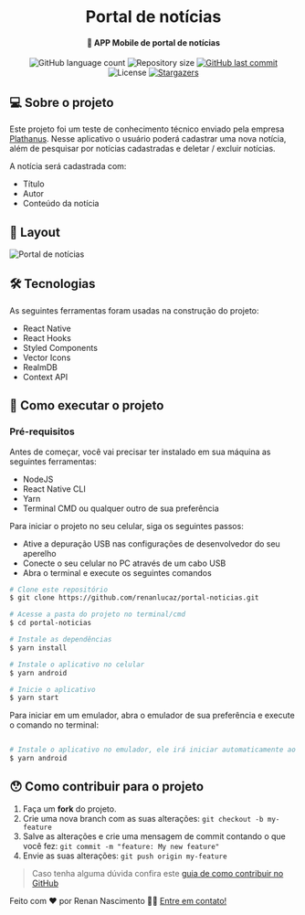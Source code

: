 <h1 align="center">
    Portal de notícias
</h1>

<h4 align="center">
	🚀 APP Mobile de portal de notícias
</h4>

<p align="center">
  <img alt="GitHub language count" src="https://img.shields.io/github/languages/count/renanlucaz/portal-noticias?color=%2304D361">

  <img alt="Repository size" src="https://img.shields.io/github/repo-size/renanlucaz/portal-noticias">

  <a href="https://github.com/renanlucaz/portal-noticias/commits/master">
    <img alt="GitHub last commit" src="https://img.shields.io/github/last-commit/renanlucaz/portal-noticias">
  </a>

  <img alt="License" src="https://img.shields.io/badge/license-MIT-brightgreen">
   <a href="https://github.com/renanlucaz/portal-noticias/stargazers">
    <img alt="Stargazers" src="https://img.shields.io/github/stars/renanlucaz/portal-noticias?style=social">
  </a>
</p>


## 💻 Sobre o projeto
Este projeto foi um teste de conhecimento técnico enviado pela empresa <a href="https://plathanus.com.br/">Plathanus</a>. Nesse aplicativo o usuário poderá cadastrar uma nova notícia, além de pesquisar por notícias cadastradas e deletar / excluir notícias.

A notícia será cadastrada com:
- Título
- Autor
- Conteúdo da notícia

## 🎨 Layout

<img src="https://i.ibb.co/FmLRBQG/title.jpg" alt="Portal de notícias" title="Portal de notícias"/>


## 🛠 Tecnologias

As seguintes ferramentas foram usadas na construção do projeto:

- React Native
- React Hooks
- Styled Components
- Vector Icons
- RealmDB
- Context API

## 🚀 Como executar o projeto

### Pré-requisitos

Antes de começar, você vai precisar ter instalado em sua máquina as seguintes ferramentas:
- NodeJS
- React Native CLI
- Yarn
- Terminal CMD ou qualquer outro de sua preferência

Para iniciar o projeto no seu celular, siga os seguintes passos:

- Ative a depuração USB nas configurações de desenvolvedor do seu aperelho
- Conecte o seu celular no PC através de um cabo USB
- Abra o terminal e execute os seguintes comandos

```bash
# Clone este repositório
$ git clone https://github.com/renanlucaz/portal-noticias.git

# Acesse a pasta do projeto no terminal/cmd
$ cd portal-noticias

# Instale as dependências
$ yarn install

# Instale o aplicativo no celular
$ yarn android

# Inicie o aplicativo
$ yarn start

```
Para iniciar em um emulador, abra o emulador de sua preferência e execute o comando no terminal:

```bash

# Instale o aplicativo no emulador, ele irá iniciar automaticamente ao finalizar
$ yarn android

```

## 😯 Como contribuir para o projeto

1. Faça um **fork** do projeto.
2. Crie uma nova branch com as suas alterações: `git checkout -b my-feature`
3. Salve as alterações e crie uma mensagem de commit contando o que você fez: `git commit -m "feature: My new feature"`
4. Envie as suas alterações: `git push origin my-feature`
> Caso tenha alguma dúvida confira este [guia de como contribuir no GitHub](https://github.com/firstcontributions/first-contributions)



Feito com ❤️ por Renan Nascimento 👋🏽 [Entre em contato!](https://www.linkedin.com/in/renan-nascimento-16a5811a0/)

